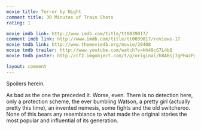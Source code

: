 ```yaml
---
movie title: Terror by Night
comment title: 30 Minutes of Train Shots
rating: 1

movie imdb link: http://www.imdb.com/title/tt0039017/
comment imdb link: http://www.imdb.com/title/tt0039017/reviews-17
movie tmdb link: http://www.themoviedb.org/movie/20408
movie tmdb trailer: http://www.youtube.com/watch?v=kh49cG7L4bQ
movie tmdb poster: http://cf2.imgobject.com/t/p/original/h8ABsj7gPHazPg7ITKHYCNH5751.jpg

layout: comment
---
```


Spoilers herein.

As bad as the one the preceded it. Worse, even. There is no detection here, only a protection  scheme, the ever bumbling Watson, a pretty girl (actually pretty this time), an invented  nemesis, some fights and the old switcheroo. None of this bears any resemblance to what  made the original stories the most popular and influential of its generation.